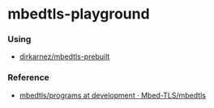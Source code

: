 mbedtls-playground
==================
### Using
- [dirkarnez/mbedtls-prebuilt](https://github.com/dirkarnez/mbedtls-prebuilt)

### Reference
- [mbedtls/programs at development · Mbed-TLS/mbedtls](https://github.com/Mbed-TLS/mbedtls/tree/development/programs)

